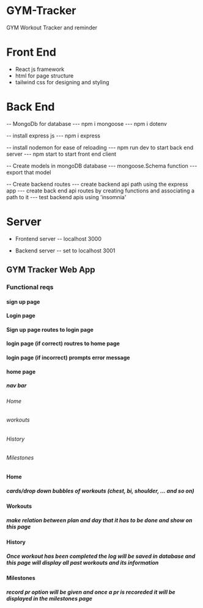 # GYM-Tracker
GYM Workout Tracker and reminder

# Front End

- React js framework
- html for page structure
- tailwind css for designing and styling

# Back End

-- MongoDb for database
--- npm i mongoose
--- npm i dotenv

-- install express js
--- npm i express

-- install nodemon for ease of reloading 
--- npm run dev to start back end server
--- npm start to start front end client

-- Create models in mongoDB database 
--- mongoose.Schema function
--- export that model

-- Create backend routes 
--- create backend api path using the express app 
--- create back end api routes by creating functions and associating a path to it
--- test backend apis using 'insomnia' 

# Server

- Frontend server 
-- localhost 3000

- Backend server
-- set to localhost 3001

## GYM Tracker Web App

### Functional reqs

#### sign up page
#### Login page
#### Sign up page routes to login page
#### login page (if correct) routres to home page
#### login page (if incorrect) prompts error message

#### home page

##### nav bar
###### Home
###### workouts
###### History 
###### Milestones

#### Home
##### cards/drop down bubbles of workouts (chest, bi, shoulder, ... and so on)

#### Workouts 
##### make relation between plan and day that it has to be done and show on this page

#### History 
##### Once workout has been completed the log will be saved in database and this page will display all past workouts and its information 

#### Milestones
##### record pr option will be given and once a pr is recoreded it will be displayed in the milestones page

 
